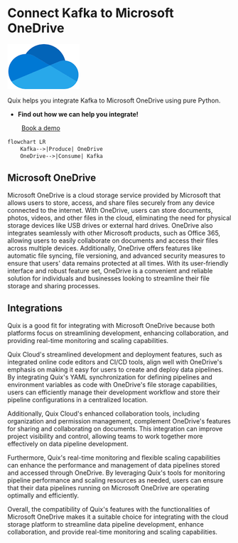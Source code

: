 # Connect Kafka to Microsoft OneDrive

![](./images/logo_1.jpg)

Quix helps you integrate Kafka to Microsoft OneDrive using pure Python.

<div class="grid cards blog-grid-card" markdown>

- __Find out how we can help you integrate!__

    <a class="md-button md-button--primary" href="https://share.hsforms.com/1iW0TmZzKQMChk0lxd_tGiw4yjw2?__hstc=175542013.2303933fbd746c0ac86d9ccbe9bc9100.1728383268831.1729603416735.1729620918855.31&__hssc=175542013.1.1729620918855&__hsfp=2132701734" target="_blank" style="margin:.5rem;">Book a demo</a>

</div>

```mermaid
flowchart LR
    Kafka-->|Produce| OneDrive
    OneDrive-->|Consume| Kafka
```

## Microsoft OneDrive

Microsoft OneDrive is a cloud storage service provided by Microsoft that allows users to store, access, and share files securely from any device connected to the internet. With OneDrive, users can store documents, photos, videos, and other files in the cloud, eliminating the need for physical storage devices like USB drives or external hard drives. OneDrive also integrates seamlessly with other Microsoft products, such as Office 365, allowing users to easily collaborate on documents and access their files across multiple devices. Additionally, OneDrive offers features like automatic file syncing, file versioning, and advanced security measures to ensure that users' data remains protected at all times. With its user-friendly interface and robust feature set, OneDrive is a convenient and reliable solution for individuals and businesses looking to streamline their file storage and sharing processes.

## Integrations

Quix is a good fit for integrating with Microsoft OneDrive because both platforms focus on streamlining development, enhancing collaboration, and providing real-time monitoring and scaling capabilities.

Quix Cloud's streamlined development and deployment features, such as integrated online code editors and CI/CD tools, align well with OneDrive's emphasis on making it easy for users to create and deploy data pipelines. By integrating Quix's YAML synchronization for defining pipelines and environment variables as code with OneDrive's file storage capabilities, users can efficiently manage their development workflow and store their pipeline configurations in a centralized location.

Additionally, Quix Cloud's enhanced collaboration tools, including organization and permission management, complement OneDrive's features for sharing and collaborating on documents. This integration can improve project visibility and control, allowing teams to work together more effectively on data pipeline development.

Furthermore, Quix's real-time monitoring and flexible scaling capabilities can enhance the performance and management of data pipelines stored and accessed through OneDrive. By leveraging Quix's tools for monitoring pipeline performance and scaling resources as needed, users can ensure that their data pipelines running on Microsoft OneDrive are operating optimally and efficiently.

Overall, the compatibility of Quix's features with the functionalities of Microsoft OneDrive makes it a suitable choice for integrating with the cloud storage platform to streamline data pipeline development, enhance collaboration, and provide real-time monitoring and scaling capabilities.


